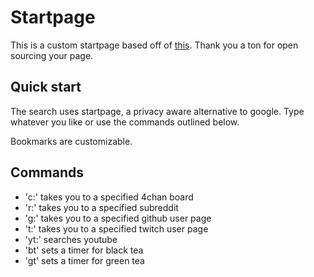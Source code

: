 Startpage
=========

This is a custom startpage based off of [this](https://github.com/rpinder/startpage). Thank you a ton for open sourcing your page.

Quick start
-----------

The search uses startpage, a privacy aware alternative to google. Type whatever you like or use the commands outlined below.

Bookmarks are customizable.

Commands
--------

+ 'c:' takes you to a specified 4chan board
+ 'r:' takes you to a specified subreddit
+ 'g:' takes you to a specified github user page
+ 't:' takes you to a specified twitch user page
+ 'yt:' searches youtube
+ 'bt' sets a timer for black tea
+ 'gt' sets a timer for green tea
